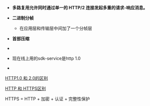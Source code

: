 * **多路复用允许同时通过单一的 HTTP/2 连接发起多重的请求-响应消息。**

* **二进制分帧**
  * 在应用层和传输层中间加了一个分帧层
* **首部压缩**
* 
* 现在线上用的sdk-service是http 1.0
* 

[HTTP1.0 和 2.0的区别](https://www.zhihu.com/question/34074946)

[HTTP 和 HTTPS区别](https://www.zhihu.com/question/19577317)

HTTPS = HTTP + 加密 + 认证 + 完整性保护